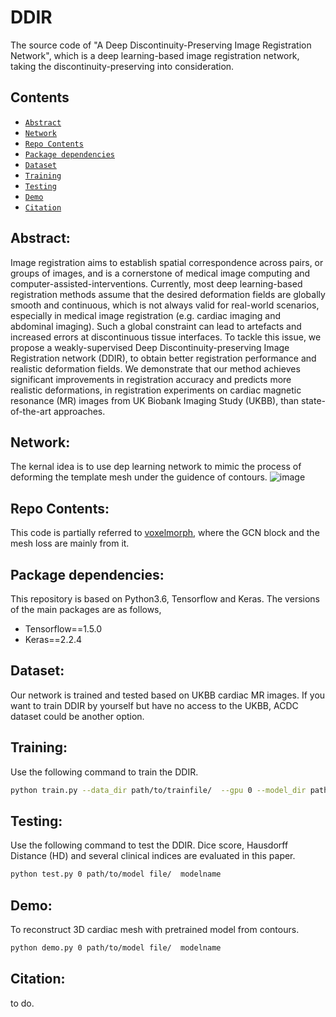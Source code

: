# DDIR
The source code of "A Deep Discontinuity-Preserving Image Registration Network", which is a deep learning-based image registration network, taking the discontinuity-preserving into consideration.

## Contents
- <a href="#Abstract">`Abstract`</a>
- <a href="#Network">`Network`</a>
- <a href="#Repo Contents">`Repo Contents`</a>
- <a href="#Package dependencies">`Package dependencies`</a>
- <a href="#Dataset">`Dataset`</a>
- <a href="#Training">`Training`</a>
- <a href="#Testing">`Testing`</a>
- <a href="#Demo">`Demo`</a>
- <a href="#Citation">`Citation`</a>

## Abstract:<a id="Abstract"/>
Image registration aims to establish spatial correspondence across pairs, or groups of images, and is a cornerstone of medical image computing and computer-assisted-interventions. Currently, most deep learning-based registration methods assume that the desired deformation fields are globally smooth and continuous, which is not always valid for real-world scenarios, especially in medical image registration (e.g. cardiac imaging and abdominal imaging). Such a global constraint can lead to artefacts and increased errors at discontinuous tissue interfaces. To tackle this issue, we propose a weakly-supervised Deep Discontinuity-preserving Image Registration network (DDIR), to obtain better registration performance and realistic deformation fields. We demonstrate that our method achieves significant improvements in registration accuracy and predicts more realistic deformations, in registration experiments on cardiac magnetic resonance (MR) images from UK Biobank Imaging Study (UKBB), than state-of-the-art approaches. 

## Network:<a id="Network"/>
The kernal idea is to use dep learning network to mimic the process of deforming the template mesh under the guidence of contours.
![image](https://github.com/XiangChen1994/DDIR/blob/main/fig/DDIR.png)

## Repo Contents:<a id="Repo Contents"/>
This code is partially referred to [voxelmorph](https://github.com/voxelmorph/voxelmorph), where the GCN block and the mesh loss are mainly from it.

## Package dependencies:<a id="Package dependencies"/>
This repository is based on Python3.6, Tensorflow and Keras.
The versions of the main packages are as follows,
- Tensorflow==1.5.0
- Keras==2.2.4

## Dataset:<a id="Dataset"/>
Our network is trained and tested based on UKBB cardiac MR images. If you want to train DDIR by yourself but have no access to the UKBB, ACDC dataset could be another option.

## Training:<a id="Training"/>
Use the following command to train the DDIR.
```sh
python train.py --data_dir path/to/trainfile/  --gpu 0 --model_dir path/to/model file/
```

## Testing:<a id="Testing"/>
Use the following command to test the DDIR. Dice score, Hausdorff Distance (HD) and several clinical indices are evaluated in this paper.
```sh
python test.py 0 path/to/model file/  modelname
```

## Demo:<a id="Demo"/>
To reconstruct 3D cardiac mesh with pretrained model from contours.
```sh
python demo.py 0 path/to/model file/  modelname
```

## Citation:<a id="Citation"/>
to do.
